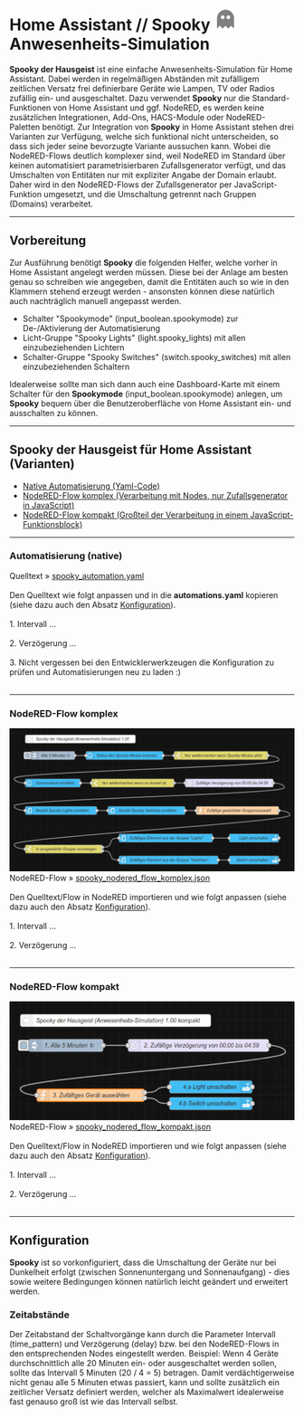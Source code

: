 <h1>Home Assistant // Spooky <img src="./img/ghost_gray.png" width="40" height="40"> Anwesenheits-Simulation</h1>

<b>Spooky der Hausgeist</b> ist eine einfache Anwesenheits-Simulation für Home Assistant. Dabei werden in regelmäßigen Abständen mit zufälligem zeitlichen Versatz frei definierbare Geräte wie Lampen, TV oder Radios zufällig ein- und ausgeschaltet.
Dazu verwendet <b>Spooky</b> nur die Standard-Funktionen von Home Assistant und ggf. NodeRED, es werden keine zusätzlichen Integrationen, Add-Ons, HACS-Module oder NodeRED-Paletten benötigt.
Zur Integration von <b>Spooky</b> in Home Assistant stehen drei Varianten zur Verfügung, welche sich funktional nicht unterscheiden, so dass sich jeder seine bevorzugte Variante aussuchen kann.
Wobei die NodeRED-Flows deutlich komplexer sind, weil NodeRED im Standard über keinen automatisiert parametrisierbaren Zufallsgenerator verfügt, und das Umschalten von Entitäten nur mit expliziter Angabe der Domain erlaubt. Daher wird in den NodeRED-Flows der Zufallsgenerator per JavaScript-Funktion umgesetzt, und die Umschaltung getrennt nach Gruppen (Domains) verarbeitet.

<hr>
<h2>Vorbereitung</h2>
Zur Ausführung benötigt <b>Spooky</b> die folgenden Helfer, welche vorher in Home Assistant angelegt werden müssen.
Diese bei der Anlage am besten genau so schreiben wie angegeben, damit die Entitäten auch so wie in den Klammern stehend erzeugt werden - ansonsten können diese natürlich auch nachträglich manuell angepasst werden.<ul>
<li>Schalter "Spookymode" (input_boolean.spookymode) zur De-/Aktivierung der Automatisierung</li>
<li>Licht-Gruppe "Spooky Lights" (light.spooky_lights) mit allen einzubeziehenden Lichtern</li>
<li>Schalter-Gruppe "Spooky Switches" (switch.spooky_switches) mit allen einzubeziehenden Schaltern</li>
</ul>
Idealerweise sollte man sich dann auch eine Dashboard-Karte mit einem Schalter für den <b>Spookymode</b> (input_boolean.spookymode) anlegen, um <b>Spooky</b> bequem über die Benutzeroberfläche von Home Assistant ein- und ausschalten zu können.

<hr>
<h2>Spooky der Hausgeist für Home Assistant (Varianten)</h2><ul>
<li><a href="#automation">Native Automatisierung (Yaml-Code)</a></li>
<li><a href="#nodered_komplex">NodeRED-Flow komplex (Verarbeitung mit Nodes, nur Zufallsgenerator in JavaScript)</a></li>
<li><a href="#nodered_kompakt">NodeRED-Flow kompakt (Großteil der Verarbeitung in einem JavaScript-Funktionsblock)</a></li>
</ul>

<a id="automation"></a>
<hr>
<h3>Automatisierung (native)</h3>
Quelltext&nbsp;&raquo;&nbsp;<a href="https://github.com/migacode/home-assistant/blob/main/spooky/code/spooky_automation.yaml">spooky_automation.yaml</a><br />
<br />
Den Quelltext wie folgt anpassen und in die <b>automations.yaml</b> kopieren (siehe dazu auch den Absatz <a href="#konfiguration">Konfiguration<a>).<br />
<br />
1. Intervall ...<br />
<br />
2. Verzögerung ...<br />
<br />
3. Nicht vergessen bei den Entwicklerwerkzeugen die Konfiguration zu prüfen und Automatisierungen neu zu laden :)<br />
<br />

<a id="nodered_komplex"></a>
<hr>
<h3>NodeRED-Flow komplex</h3>
<img src="./img/spooky_img_flow_komplex.png">
NodeRED-Flow&nbsp;&raquo;&nbsp;<a href="https://github.com/migacode/home-assistant/blob/main/spooky/code/spooky_nodered_flow_komplex.json">spooky_nodered_flow_komplex.json</a><br />
<br />
Den Quelltext/Flow in NodeRED importieren und wie folgt anpassen (siehe dazu auch den Absatz <a href="#konfiguration">Konfiguration<a>).<br />
<br />
1. Intervall ...<br />
<br />
2. Verzögerung ...<br />
<br />

<a id="nodered_kompakt"></a>
<hr>
<h3>NodeRED-Flow kompakt</h3>
<img src="./img/spooky_img_flow_kompakt.png">
NodeRED-Flow&nbsp;&raquo;&nbsp;<a href="https://github.com/migacode/home-assistant/blob/main/spooky/code/spooky_nodered_flow_kompakt.json">spooky_nodered_flow_kompakt.json</a><br />
<br />
Den Quelltext/Flow in NodeRED importieren und wie folgt anpassen (siehe dazu auch den Absatz <a href="#konfiguration">Konfiguration<a>).<br />
<br />
1. Intervall ...<br />
<br />
2. Verzögerung ...<br />
<br />

<hr>
<a id="konfiguration"></a>
<h2>Konfiguration</h2>
<b>Spooky</b> ist so vorkonfiguriert, dass die Umschaltung der Geräte nur bei Dunkelheit erfolgt (zwischen Sonnenuntergang und Sonnenaufgang) - dies sowie weitere Bedingungen können natürlich leicht geändert und erweitert werden.
<h3>Zeitabstände</h3>
Der Zeitabstand der Schaltvorgänge kann durch die Parameter Intervall (time_pattern) und Verzögerung (delay) bzw. bei den NodeRED-Flows in den entsprechenden Nodes eingestellt werden.
Beispiel: Wenn 4 Geräte durchschnittlich alle 20 Minuten ein- oder ausgeschaltet werden sollen, sollte das Intervall 5 Minuten (20 / 4 = 5) betragen.
Damit verdächtigerweise nicht genau alle 5 Minuten etwas passiert, kann und sollte zusätzlich ein zeitlicher Versatz definiert werden, welcher als Maximalwert idealerweise fast genauso groß ist wie das Intervall selbst.
